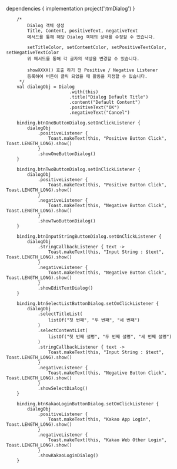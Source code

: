 dependencies {
        implementation project(':tmDialog')
}







        /*
            Dialog 객체 생성
            Title, Content, positiveText, negativeText
            메서드를 통해 해당 Dialog 객체의 상태를 수정할 수 있습니다.

            setTitleColor, setContentColor, setPositiveTextColor, setNegativeTextColor
            위 메서드를 통해 각 글자의 색상을 변경할 수 있습니다.

            showXXXX() 호출 하기 전 Positive / Negative Listener
            등록하여 버튼이 클릭 되었을 때 활동을 지정할 수 있습니다.
         */
        val dialogObj = Dialog
                            .with(this)
                            .title("Dialog Default Title")
                            .content("Default Content")
                            .positiveText("OK")
                            .negativeText("Cancel")

        binding.btnOneButtonDialog.setOnClickListener {
            dialogObj
                .positiveListener {
                    Toast.makeText(this, "Positive Button Click", Toast.LENGTH_LONG).show()
                }
                .showOneButtonDialog()
        }

        binding.btnTwoButtonDialog.setOnClickListener {
            dialogObj
                .positiveListener {
                    Toast.makeText(this, "Positive Button Click", Toast.LENGTH_LONG).show()
                }
                .negativeListener {
                    Toast.makeText(this, "Negative Button Click", Toast.LENGTH_LONG).show()
                }
                .showTwoButtonDialog()
        }

        binding.btnInputStringButtonDialog.setOnClickListener {
            dialogObj
                .stringCallbackListener { text ->
                    Toast.makeText(this, "Input String : $text", Toast.LENGTH_LONG).show()
                }
                .negativeListener {
                    Toast.makeText(this, "Negative Button Click", Toast.LENGTH_LONG).show()
                }
                .showEditTextDialog()
        }

        binding.btnSelectListButtonDialog.setOnClickListener {
            dialogObj
                .selectTitleList(
                    listOf("첫 번째", "두 번째", "세 번째")
                )
                .selectContentList(
                    listOf("첫 번째 설명", "두 번째 설명", "세 번째 설명")
                )
                .stringCallbackListener { text ->
                    Toast.makeText(this, "Input String : $text", Toast.LENGTH_LONG).show()
                }
                .negativeListener {
                    Toast.makeText(this, "Negative Button Click", Toast.LENGTH_LONG).show()
                }
                .showSelectDialog()
        }

        binding.btnKakaoLoginButtonDialog.setOnClickListener {
            dialogObj
                .positiveListener {
                    Toast.makeText(this, "Kakao App Login", Toast.LENGTH_LONG).show()
                }
                .negativeListener {
                    Toast.makeText(this, "Kakao Web Other Login", Toast.LENGTH_LONG).show()
                }
                .showKakaoLoginDialog()
        }
